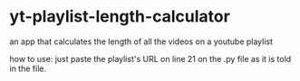# yt-playlist-length-calculator
an app that calculates the length of all the videos on a youtube playlist


how to use:
just paste the playlist's URL on line 21 on the .py file as it is told in the file.
